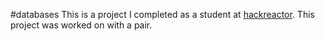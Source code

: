 #databases
This is a project I completed as a student at [hackreactor](http://hackreactor.com). This project was worked on with a pair.